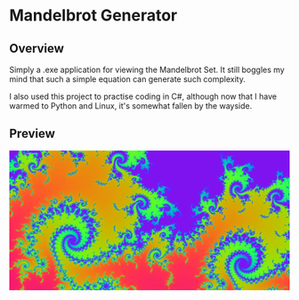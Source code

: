 # Mandelbrot Generator
## Overview
Simply a .exe application for viewing the Mandelbrot Set. It still boggles my mind that such a simple equation can generate such complexity.

I also used this project to practise coding in C#, although now that I have warmed to Python and Linux, it's somewhat fallen by the wayside. 

## Preview
![preview](mandelbrot_preview.png)
